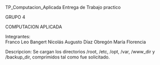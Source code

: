 TP_Computacion_Aplicada
Entrega de Trabajo practico

GRUPO 4

COMPUTACION APLICADA

Integrantes:  
Franco Leo Bangert
Nicolás Augusto Díaz
Obregón María Florencia


Descripcion: Se cargan los directorios /root, /etc, /opt, /var, /www_dir y /backup_dir, comprimidos tal como fue solicitado.
